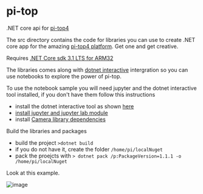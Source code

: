 # pi-top
.NET core api for [pi-top4](https://www.pi-top.com/products/pi-top-4)

The src directory contains the code for libraries you can use to create .NET core app for the amazing [pi-top4 platform](https://www.pi-top.com/products/pi-top-4). Get one and get creative.

Requires [.NET Core sdk 3.1 LTS for ARM32](./docs/install-dotnet-sdk.md)

The libraries comes along with [dotnet interactive](https://github.com/dotnet/interactive/) intergration so you can use notebooks to explore the power of pi-top.

To use the notebook sample you will need jupyter and the dotnet interactive tool installed, if you don't have them follow this instructions

 * install the dotnet interactive tool as shown [here](https://github.com/dotnet/interactive/)
 * [install jupyter and jupyter lab module](./docs/install-jupyter.md)
 * install [Camera library dependencies](./docs/install-camera-dependencies.md)

Build the libraries and packages

 * build the project ```>dotnet build```
 * if you do not have it, create the folder ```/home/pi/localNuget```
 * pack the proejcts with ```> dotnet pack /p:PackageVersion=1.1.1 -o /home/pi/localNuget```
  

Look at this example.
  
![image](https://user-images.githubusercontent.com/375556/80700336-71322400-8ad5-11ea-8eb1-6122c9cac554.png)
